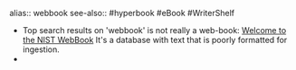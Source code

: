 alias:: webbook
see-also:: #hyperbook #eBook #WriterShelf

- Top search results on 'webbook' is not really a web-book: [Welcome to the NIST WebBook](https://webbook.nist.gov/) It's a database with text that is poorly formatted for ingestion.
-